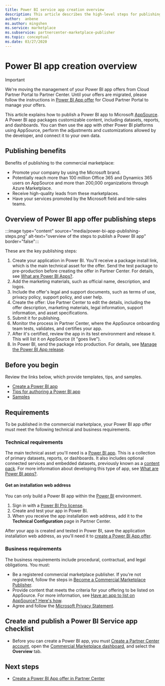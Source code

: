 ```yaml
---
title: Power BI service app creation overview
description: This article describes the high-level steps for publishing a Power BI app to Microsoft AppSource. The technical and business requirements your Power BI app must meet to be published to the commercial marketplace are also provided.
author:  anbene
ms.author: mingshen
ms.service: marketplace 
ms.subservice: partnercenter-marketplace-publisher
ms.topic: conceptual
ms.date: 03/27/2020
---
```


# Power BI app creation overview

> [!IMPORTANT]
> We're moving the management of your Power BI app offers from Cloud Partner Portal to Partner Center. Until your offers are migrated, please follow the instructions in [Power BI App offer](https://docs.microsoft.com/azure/marketplace/cloud-partner-portal/power-bi/cpp-power-bi-offer) for Cloud Partner Portal to manage your offers.

This article explains how to publish a Power BI app to Microsoft [AppSource](https://appsource.microsoft.com/). A Power BI app packages customizable content, including datasets, reports, and dashboards. You can then use the app with other Power BI platforms using AppSource, perform the adjustments and customizations allowed by the developer, and connect it to your own data.

## Publishing benefits

Benefits of publishing to the commercial marketplace:

- Promote your company by using the Microsoft brand.
- Potentially reach more than 100 million Office 365 and Dynamics 365 users on AppSource and more than 200,000 organizations through Azure Marketplace.
- Receive high-quality leads from these marketplaces.
- Have your services promoted by the Microsoft field and tele-sales teams.

## Overview of Power BI app offer publishing steps

:::image type="content" source="media/power-bi-app-publishing-steps.png" alt-text="overview of the steps to publish a Power BI app" border="false":::

These are the key publishing steps:

1. Create your application in Power BI. You'll receive a package install link, which is the main technical asset for the offer. Send the test package to pre-production before creating the offer in Partner Center. For details, see [What are Power BI Apps?](https://docs.microsoft.com/power-bi/service-template-apps-overview).
2. Add the marketing materials, such as official name, description, and logos.
3. Include the offer's legal and support documents, such as terms of use, privacy policy, support policy, and user help.
4. Create the offer: Use Partner Center to edit the details, including the offer description, marketing materials, legal information, support information, and asset specifications.
5. Submit it for publishing.
6. Monitor the process in Partner Center, where the AppSource onboarding team tests, validates, and certifies your app.
7. After it's certified, review the app in its test environment and release it. This will list it on AppSource (it "goes live").
8. In Power BI, send the package into production. For details, see [Manage the Power BI App release](https://docs.microsoft.com/power-bi/service-template-apps-create#manage-the-template-app-release).

## Before you begin

Review the links below, which provide templates, tips, and samples.

- [Create a Power BI app](https://docs.microsoft.com/power-bi/service-template-apps-create)
- [Tips for authoring a Power BI app](https://docs.microsoft.com/power-bi/service-template-apps-tips)
- [Samples](https://docs.microsoft.com/power-bi/service-template-apps-samples)

## Requirements

To be published in the commercial marketplace, your Power BI app offer must meet the following technical and business requirements.

### Technical requirements

The main technical asset you'll need is a [Power BI app](https://go.microsoft.com/fwlink/?linkid=2028636). This is a collection of primary datasets, reports, or dashboards. It also includes optional connected services and embedded datasets, previously known as a [content pack](https://docs.microsoft.com/power-bi/service-organizational-content-pack-introduction). For more information about developing this type of app, see [What are Power BI apps?](https://go.microsoft.com/fwlink/?linkid=2028636).

#### Get an installation web address

You can only build a Power BI app within the [Power BI](https://powerbi.microsoft.com/) environment.

1. Sign in with a [Power BI Pro license](https://docs.microsoft.com/power-bi/service-admin-purchasing-power-bi-pro).
2. Create and test your app in Power BI.
3. When you receive the app installation web address, add it to the **Technical Configuration** page in Partner Center.

After your app is created and tested in Power BI, save the application installation web address, as you'll need it to [create a Power BI App offer](https://aka.ms/AzureCreatePBIServiceApp).

### Business requirements

The business requirements include procedural, contractual, and legal obligations. You must:

- Be a registered commercial marketplace publisher. If you're not registered, follow the steps in [Become a Commercial Marketplace Publisher](https://docs.microsoft.com/azure/marketplace/become-publisher).
- Provide content that meets the criteria for your offering to be listed on AppSource. For more information, see [Have an app to list on AppSource? Here's how](https://appsource.microsoft.com/blogs/have-an-app-to-list-on-appsource-here-s-how).
- Agree and follow the [Microsoft Privacy Statement](https://privacy.microsoft.com/privacystatement).

## Create and publish a Power BI Service app checklist

- Before you can create a Power BI app, you must [Create a Partner Center account](https://docs.microsoft.com/azure/marketplace/partner-center-portal/create-account), open the [Commercial Marketplace dashboard](https://partner.microsoft.com/dashboard/commercial-marketplace/offers), and select the **Overview** tab.

## Next steps

- [Create a Power BI App offer in Partner Center](https://aka.ms/AzureCreatePBIServiceApp)